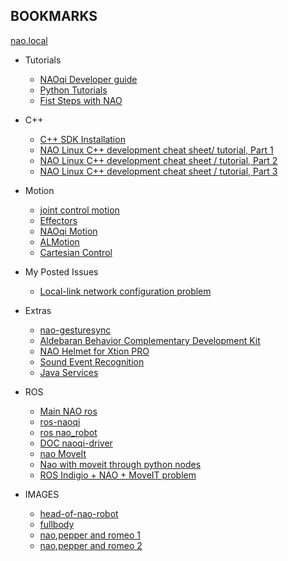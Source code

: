BOOKMARKS
---


[nao.local](http://nao.local/#/menu/myrobot)


* Tutorials
  * [NAOqi Developer guide](http://doc.aldebaran.com/2-1/index_dev_guide.html)
  * [Python Tutorials](http://doc.aldebaran.com/2-1/dev/python/tutorials.html)
  * [Fist Steps with NAO](http://doc.aldebaran.com/documents/first-steps-with-nao.pdf)

* C++
  * [C++ SDK Installation](http://doc.aldebaran.com/2-1/dev/cpp/install_guide.html)
  * [NAO Linux C++ development cheat sheet/ tutorial, Part 1](http://janebotics.blogspot.co.uk/2012/12/better-nao-than-never-nao-tutorial-part.html)
  * [NAO Linux C++ development cheat sheet / tutorial, Part 2](http://janebotics.blogspot.co.uk/2013/02/welcome-to-matrix-nao-nao-tutorial-part.html)
  * [NAO Linux C++ development cheat sheet / tutorial, Part 3](http://janebotics.blogspot.co.uk/2013/02/the-apprentice-naomancer-nao-tutorial.html)


* Motion
  * [joint control motion](https://github.com/mikemcfarlane/TickleMeNAO/blob/master/Writeup/Tickling%20a%20NAO%20robot.md#robot-motion)
  * [Effectors](http://doc.aldebaran.com/2-1/family/robots/bodyparts.html#nao-effector)
  * [NAOqi Motion](http://doc.aldebaran.com/2-1/naoqi/motion/index.html#naoqi-motion)
  * [ALMotion](http://doc.aldebaran.com/2-1/naoqi/motion/almotion.html#almotion)
  * [Cartesian Control](http://doc.aldebaran.com/2-1/naoqi/motion/control-cartesian.html#control-cartesian)


* My Posted Issues
  * [Local-link network configuration problem](https://community.ald.softbankrobotics.com/en/forum/local-link-network-configuration-problem-naov4naoqi1145-using-choregraphe-suite-1145-linux64)


* Extras
  * [nao-gesturesync](https://github.com/vpodpecan/nao-gesturesync)  
  * [Aldebaran Behavior Complementary Development Kit](http://studio.aldebaran-robotics.com/abcdk/)
  * [NAO Helmet for Xtion PRO](https://groups.google.com/forum/#!topic/ros-sig-aldebaran/lA6WTE9IATA)
  * [Sound Event Recognition](http://studio.aldebaran-robotics.com/amazel/sound_reco/)
  * [Java Services](http://doc.aldebaran.com/2-1/dev/java/index_java.html)


* ROS
  * [Main NAO ros](http://wiki.ros.org/nao)
  * [ros-naoqi](https://github.com/ros-naoqi)
  * [ros nao_robot](http://wiki.ros.org/nao_robot)
  * [DOC naoqi-driver](http://ros-naoqi.github.io/naoqi_driver/)
  * [nao MoveIt](https://github.com/ros-naoqi/nao_moveit_config)
  * [Nao with moveit through python nodes](https://groups.google.com/forum/?fromgroups#!topic/ros-sig-aldebaran/bBDQRaS2u4E)
  * [ROS Indigio + NAO + MoveIT problem](https://groups.google.com/forum/?fromgroups#!topic/ros-sig-aldebaran/9fRy1nPS0jA)    


* IMAGES
  * [head-of-nao-robot](https://openclipart.org/detail/273236/head-of-nao-robot)
  * [fullbody](https://openclipart.org/detail/266420/Request)
  * [nao,pepper and romeo 1](https://www.ald.softbankrobotics.com/sites/aldebaran/files/styles/638x314/public/acheter_un_robot_2.png)
  * [nao,pepper and romeo 2](https://www.maddyness.com/wp-content/uploads/2015/11/lolo.jpg)
